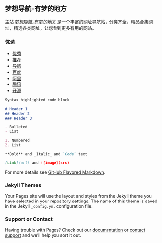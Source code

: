 ## 梦想导航-有梦的地方

主站 [梦想导航-有梦的地方](https://nav.dreamthere.com) 是一个丰富的网址导航站，分类齐全，精品合集网址，精选各类网址，让您看到更多有用的网站。

### 优选

<ul class="dropdown-menu languages"><li>
    <a href="/index?t=99">
        优秀
    </a>
</li><li>
    <a href="/index?t=1">
        推荐
    </a>
</li><li>
    <a href="/index?t=2">
        导航
    </a>
</li><li>
    <a href="/index?key=百度">
        百度
    </a>
</li><li>
    <a href="/index?key=阿里">
        阿里
    </a>
</li><li>
    <a href="/index?key=腾讯">
        腾讯
    </a>
</li><li>
    <a href="/index?t=17">
        开源
    </a>
</li></ul>

```markdown
Syntax highlighted code block

# Header 1
## Header 2
### Header 3

- Bulleted
- List

1. Numbered
2. List

**Bold** and _Italic_ and `Code` text

[Link](url) and ![Image](src)
```

For more details see [GitHub Flavored Markdown](https://guides.github.com/features/mastering-markdown/).

### Jekyll Themes

Your Pages site will use the layout and styles from the Jekyll theme you have selected in your [repository settings](https://github.com/DREAMTHERETEAM/-/settings). The name of this theme is saved in the Jekyll `_config.yml` configuration file.

### Support or Contact

Having trouble with Pages? Check out our [documentation](https://help.github.com/categories/github-pages-basics/) or [contact support](https://github.com/contact) and we’ll help you sort it out.
